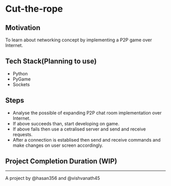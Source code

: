 # Cut-the-rope

## Motivation 
To learn about networking concept by implementing a P2P game over Internet.

## Tech Stack(Planning to use) 
- Python
- PyGame
- Sockets

## Steps 
- Analyse the possible of expanding P2P chat room implementation over Internet.
- If above succeeds than, start developing on game.
- If above fails then use a cetralised server and send and receive requests.
- After a connection is establised then send and receive commands and make changes on user screen accordingly.

## Project Completion Duration (WIP)

--- 

A project by @hasan356 and @vishvanath45
